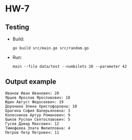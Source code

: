 # HW-7

## Testing
* Build:
    ```shell
    go build src/main.go src/random.go 
    ```
* Run:
    ```shell
    main --file data/test --numbilets 20 --parameter 42
    ```

## Output example

```shell
Иванов Иван Иванович: 20
Ярцев Ярослав Ярославович: 18
Юдин Август Федосеевич: 19
Доронина Элина Христофоровна: 10
Брагина София Валерьяновна: 3
Колесников Артур Романович: 9
Быков Руслан Святославович: 5
Гусев Давид Максович: 12
Тимофеева Злата Филипповна: 4
Петров Петр Петрович: 11
```
